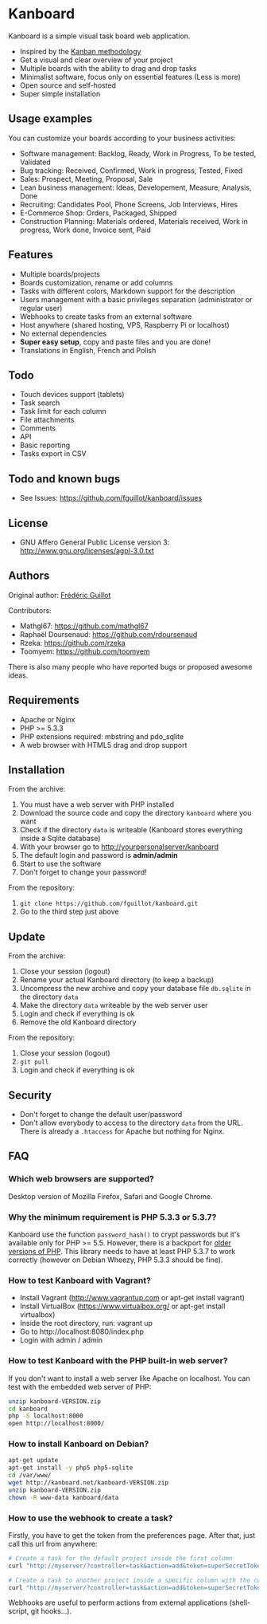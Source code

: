 Kanboard
========

Kanboard is a simple visual task board web application.

- Inspired by the [Kanban methodology](http://en.wikipedia.org/wiki/Kanban)
- Get a visual and clear overview of your project
- Multiple boards with the ability to drag and drop tasks
- Minimalist software, focus only on essential features (Less is more)
- Open source and self-hosted
- Super simple installation

Usage examples
--------------

You can customize your boards according to your business activities:

- Software management: Backlog, Ready, Work in Progress, To be tested, Validated
- Bug tracking: Received, Confirmed, Work in progress, Tested, Fixed
- Sales: Prospect, Meeting, Proposal, Sale
- Lean business management: Ideas, Developement, Measure, Analysis, Done
- Recruiting: Candidates Pool, Phone Screens, Job Interviews, Hires
- E-Commerce Shop: Orders, Packaged, Shipped
- Construction Planning: Materials ordered, Materials received, Work in progress, Work done, Invoice sent, Paid

Features
--------

- Multiple boards/projects
- Boards customization, rename or add columns
- Tasks with different colors, Markdown support for the description
- Users management with a basic privileges separation (administrator or regular user)
- Webhooks to create tasks from an external software
- Host anywhere (shared hosting, VPS, Raspberry Pi or localhost)
- No external dependencies
- **Super easy setup**, copy and paste files and you are done!
- Translations in English, French and Polish

Todo
----

- Touch devices support (tablets)
- Task search
- Task limit for each column
- File attachments
- Comments
- API
- Basic reporting
- Tasks export in CSV

Todo and known bugs
-------------------

- See Issues: <https://github.com/fguillot/kanboard/issues>

License
-------

- GNU Affero General Public License version 3: <http://www.gnu.org/licenses/agpl-3.0.txt>

Authors
-------

Original author: [Frédéric Guillot](http://fredericguillot.com/)

Contributors:

- Mathgl67: https://github.com/mathgl67
- Raphaël Doursenaud: https://github.com/rdoursenaud
- Rzeka: https://github.com/rzeka
- Toomyem: https://github.com/toomyem

There is also many people who have reported bugs or proposed awesome ideas.

Requirements
------------

- Apache or Nginx
- PHP >= 5.3.3
- PHP extensions required: mbstring and pdo_sqlite
- A web browser with HTML5 drag and drop support

Installation
------------

From the archive:

1. You must have a web server with PHP installed
2. Download the source code and copy the directory `kanboard` where you want
3. Check if the directory `data` is writeable (Kanboard stores everything inside a Sqlite database)
4. With your browser go to <http://yourpersonalserver/kanboard>
5. The default login and password is **admin/admin**
6. Start to use the software
7. Don't forget to change your password!

From the repository:

1. `git clone https://github.com/fguillot/kanboard.git`
2. Go to the third step just above

Update
------

From the archive:

1. Close your session (logout)
2. Rename your actual Kanboard directory (to keep a backup)
3. Uncompress the new archive and copy your database file `db.sqlite` in the directory `data`
4. Make the directory `data` writeable by the web server user
5. Login and check if everything is ok
6. Remove the old Kanboard directory

From the repository:

1. Close your session (logout)
2. `git pull`
3. Login and check if everything is ok

Security
--------

- Don't forget to change the default user/password
- Don't allow everybody to access to the directory `data` from the URL. There is already a `.htaccess` for Apache but nothing for Nginx.

FAQ
---

### Which web browsers are supported?

Desktop version of Mozilla Firefox, Safari and Google Chrome.

### Why the minimum requirement is PHP 5.3.3 or 5.3.7?

Kanboard use the function `password_hash()` to crypt passwords but it's available only for PHP >= 5.5.
However, there is a backport for [older versions of PHP](https://github.com/ircmaxell/password_compat#requirements).
This library needs to have at least PHP 5.3.7 to work correctly (however on Debian Wheezy, PHP 5.3.3 should be fine).

### How to test Kanboard with Vagrant?

- Install Vagrant (http://www.vagrantup.com or apt-get install vagrant)
- Install VirtualBox (https://www.virtualbox.org/ or apt-get install virtualbox)
- Inside the root directory, run: vagrant up
- Go to http://localhost:8080/index.php
- Login with admin / admin

### How to test Kanboard with the PHP built-in web server?

If you don't want to install a web server like Apache on localhost. You can test with the embedded web server of PHP:

```bash
unzip kanboard-VERSION.zip
cd kanboard
php -S localhost:8000
open http://localhost:8000/
```

### How to install Kanboard on Debian?

```bash
apt-get update
apt-get install -y php5 php5-sqlite
cd /var/www/
wget http://kanboard.net/kanboard-VERSION.zip
unzip kanboard-VERSION.zip
chown -R www-data kanboard/data
```

### How to use the webhook to create a task?

Firstly, you have to get the token from the preferences page. After that, just call this url from anywhere:

```bash
# Create a task for the default project inside the first column
curl "http://myserver/?controller=task&action=add&token=superSecretToken&title=mySuperTask"

# Create a task to another project inside a specific column with the color red
curl "http://myserver/?controller=task&action=add&token=superSecretToken&title=task123&project_id=3&column_id=7&color_id=red"
```

Webhooks are useful to perform actions from external applications (shell-script, git hooks...).